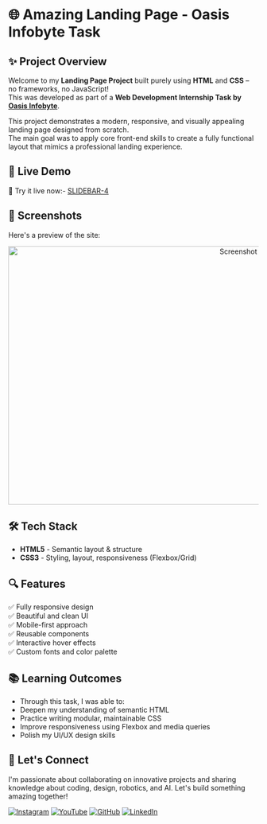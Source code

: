 # 🌐 Amazing Landing Page - Oasis Infobyte Task


## ✨ Project Overview

Welcome to my **Landing Page Project** built purely using **HTML** and **CSS** – no frameworks, no JavaScript!  
This was developed as part of a **Web Development Internship Task by [Oasis Infobyte](https://oasisinfobyte.com/)**.

This project demonstrates a modern, responsive, and visually appealing landing page designed from scratch.  
The main goal was to apply core front-end skills to create a fully functional layout that mimics a professional landing experience.

## 🚀 Live Demo

🔗  Try it live now:- [SLIDEBAR-4](https://innovativesumit.github.io/LANDING-PAGE/)

## 📸 Screenshots

Here's a preview of the site:

<p align="center">  <img src="https://github.com/user-attachments/assets/b34a3328-753f-42ee-ae98-cd424f25ab1c" alt="Screenshot 1" width="920" height="520" /> </p>


## 🛠️ Tech Stack

- **HTML5** - Semantic layout & structure  
- **CSS3** - Styling, layout, responsiveness (Flexbox/Grid)



## 🔍 Features

✅ Fully responsive design  
✅ Beautiful and clean UI  
✅ Mobile-first approach  
✅ Reusable components  
✅ Interactive hover effects  
✅ Custom fonts and color palette


## 📚 Learning Outcomes
 - Through this task, I was able to:
 - Deepen my understanding of semantic HTML
 - Practice writing modular, maintainable CSS
 - Improve responsiveness using Flexbox and media queries
 - Polish my UI/UX design skills

## 🌟 Let's Connect

I'm passionate about collaborating on innovative projects and sharing knowledge about coding, design, robotics, and AI. Let's build something amazing together!  

 [![Instagram](https://img.icons8.com/fluency/48/instagram-new.png)](https://www.instagram.com/sumittech_360)  [![YouTube](https://img.icons8.com/fluency/48/youtube-play.png)](https://youtube.com/channel/UCiPxbNaC7dloVut6Jc5xHIQ)  [![GitHub](https://img.icons8.com/fluency/48/github.png)](https://github.com/InnovativeSumit)  [![LinkedIn](https://img.icons8.com/fluency/48/linkedin.png)](https://www.linkedin.com/in/sumit-pal-40511a339)


